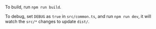 To build, run `npm run build`.

To debug, set `DEBUG` as `true` in `src/common.ts`, and run `npm run dev`, it will watch the `src/*` changes to update `dist/`.